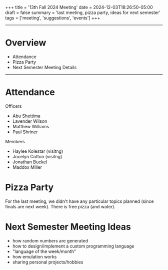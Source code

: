 +++
title = '13th Fall 2024 Meeting'
date = 2024-12-03T18:26:50-05:00
draft = false
summary = 'last meeting, pizza party, ideas for next semester'
tags = ['meeting', 'suggestions', 'events']
+++
***
# Overview
- Attendance
- Pizza Party
- Next Semester Meeting Details
***
# Attendance
Officers
- Abu Shettima
- Lavender Wilson
- Matthew Williams
- Paul Shriner

Members
- Haylee Kolestar (visitng)
- Jocelyn Cotton (visitng)
- Jonathan Buckel
- Maddox Miller
# Pizza Party
For the last meeting, we didn't have any particular topics planned (since finals are next week). There is free pizza (and water). 
# Next Semester Meeting Ideas
- how random numbers are generated
- how to design/implement a custom programming language
- "language of the week/month"
- how emulation works
- sharing personal projects/hobbies
